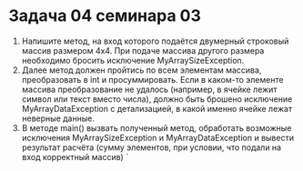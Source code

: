 # Задача 04 семинара 03

1.  Напишите метод, на вход которого подаётся двумерный строковый массив размером 4х4. При подаче массива другого размера необходимо бросить исключение MyArraySizeException.
2.  Далее метод должен пройтись по всем элементам массива, преобразовать в int и просуммировать. Если в каком-то элементе массива преобразование не удалось (например, в ячейке лежит символ или текст вместо числа), должно быть брошено исключение MyArrayDataException с детализацией, в какой именно ячейке лежат неверные данные.
3.  В методе main() вызвать полученный метод, обработать возможные исключения MyArraySizeException и MyArrayDataException и вывести результат расчёта (сумму элементов, при условии, что подали на вход корректный массив)
    `

